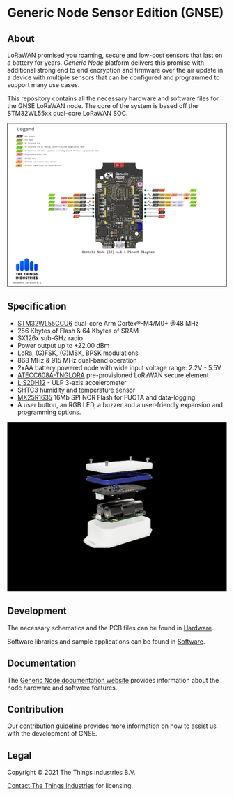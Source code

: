 # Generic Node Sensor Edition (GNSE)

## About

LoRaWAN promised you roaming, secure and low-cost sensors that last on a battery for years. _Generic Node_ platform delivers this promise with additional strong end to end encryption and firmware over the air update in a device with multiple sensors that can be configured and programmed to support many use cases.

This repository contains all the necessary hardware and software files for the GNSE LoRaWAN node. The core of the system is based off the STM32WL55xx dual-core LoRaWAN SOC.

![Generic Node Main PCB (front)](Docs/PinoutDiagram/GNSE_v1.1_pinout.png)

## Specification
- [STM32WL55CCU6](https://www.st.com/en/microcontrollers-microprocessors/stm32wl-series.html) dual-core Arm Cortex®-M4/M0+ @48 MHz
- 256 Kbytes of Flash & 64 Kbytes of SRAM
- SX126x sub-GHz radio
- Power output up to +22.00 dBm
- LoRa, (G)FSK, (G)MSK, BPSK modulations
- 868 MHz & 915 MHz dual-band operation
- 2xAA battery powered node with wide input voltage range: 2.2V - 5.5V
- [ATECC608A-TNGLORA](https://www.microchip.com/wwwproducts/en/ATECC608A-TNGLORA) pre-provisioned LoRaWAN secure element
- [LIS2DH12](https://www.st.com/en/mems-and-sensors/lis2dh12.html) - ULP 3-axis accelerometer
- [SHTC3](https://www.sensirion.com/en/environmental-sensors/humidity-sensors/digital-humidity-sensor-shtc3-our-new-standard-for-consumer-electronics/) humidity and temperature sensor
- [MX25R1635](https://www.macronix.com/en-us/products/NOR-Flash/Serial-NOR-Flash/Pages/default.aspx) 16Mb SPI NOR Flash for FUOTA and data-logging
- A user button, an RGB LED, a buzzer and a user-friendly expansion and programming options.

![Generic Node](Docs/Images/generic_node_se_stacked.png)

## Development

The necessary schematics and the PCB files can be found in [Hardware](./Hardware).

Software libraries and sample applications can be found in [Software](./Software).

## Documentation

The [Generic Node documentation website](https://thethingsindustries.github.io/generic-node-docs/) provides information about the node hardware and software features.

## Contribution

Our [contribution guideline](./CONTRIBUTING.md) provides more information on how to assist us with the development of GNSE.

## Legal

Copyright © 2021 The Things Industries B.V.

[Contact The Things Industries](https://thethingsindustries.com/contact/) for licensing.
